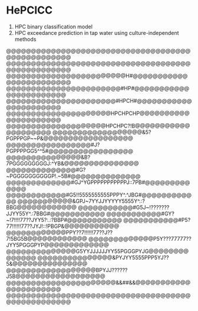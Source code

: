# HePCICC
1) HPC binary classification model 
2) HPC exceedance prediction in tap water using culture-independent methods

@@@@@@@@@@@@@@@@@@@@@@@@@@@@@@@@@@@@@@@@@@@@@@@@@@
@@@@@@@@@@@@@@@@@@@@@@@@@@@@@@@@@@@@@@@@@@@@@@@@@@
@@@@@@@@@@@@@@@@@@@@@@@@H#@@@@@@@@@@@@@@@@@@@@@@@@
@@@@@@@@@@@@@@@@@@@@@@@#HP#@@@@@@@@@@@@@@@@@@@@@@@
@@@@@@@@@@@@@@@@@@@@@@#HPCH#@@@@@@@@@@@@@@@@@@@@@@
@@@@@@@@@@@@@@@@@@@@@HPCHPCHP@@@@@@@@@@@@@@@@@@@@@
@@@@@@@@@@@@@@@@@@@@HPCHPC?!B@@@@@@@@@@@@@@@@@@@@
@@@@@@@@@@@@@@@@@@&5?PGPPPGP~~P&@@@@@@@@@@@@@@@@@@
@@@@@@@@@@@@@@@@@#J?PGPPPPGG5^^5#@@@@@@@@@@@@@@@@@
@@@@@@@@@@@@@@@&B?7PGGGGGGGGGJ:^YB&@@@@@@@@@@@@@@@
@@@@@@@@@@@@@@#G?~PGGGGGGGGGGP!.~5B#@@@@@@@@@@@@@@
@@@@@@@@@@@@@#GJ^YGPPPPPPPPPPPJ::7PB#@@@@@@@@@@@@@
@@@@@@@@@@@@#G5!!5555555555PPPY^.^JBG#@@@@@@@@@@@@
@@@@@@@@@@@&GPJ~7YYJJYYYYY5555Y^.:?BBG@@@@@@@@@@@@
@@@@@@@@@@@#G5J~!???????JJYY55Y^.:7BBG#@@@@@@@@@@@
@@@@@@@@@@@#GY?~!7!!!!77??JYY5?:.:?BBP#@@@@@@@@@@@
@@@@@@@@@@@#P5?77!!!!!!77??JYJ!::!PBGP&@@@@@@@@@@@
@@@@@@@@@@@@PPY??7!!!!!!77??J??7!5BG5B@@@@@@@@@@@@
@@@@@@@@@@@@@P5Y???77777??JYY5PGGGPYP@@@@@@@@@@@@@
@@@@@@@@@@@@@@G5YYJJJJJJYY55PGGGPYJG@@@@@@@@@@@@@@
@@@@@@@@@@@@@@@&PYJYY5555PPP5YJ??5&@@@@@@@@@@@@@@@
@@@@@@@@@@@@@@@@@@BPYJJ??????J5B@@@@@@@@@@@@@@@@@@
@@@@@@@@@@@@@@@@@@@@@@&&##&&@@@@@@@@@@@@@@@@@@@@@@
@@@@@@@@@@@@@@@@@@@@@@@@@@@@@@@@@@@@@@@@@@@@@@@@@@
